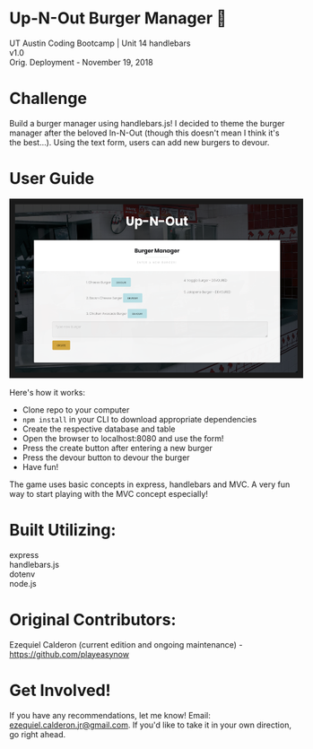 # Up-N-Out Burger Manager :hamburger:
UT Austin Coding Bootcamp | Unit 14 handlebars \
v1.0 \
Orig. Deployment - November 19, 2018

# Challenge
Build a burger manager using handlebars.js! I decided to theme the burger manager after the beloved In-N-Out (though this doesn't mean I think it's the best...). Using the text form, users can add new burgers to devour. 

# User Guide
<img src="./public/assets/images/upNOut.png" 
alt="burger mgr" width="600" height="300" border="10" /></a>

Here's how it works:

- Clone repo to your computer
- `npm install` in your CLI to download appropriate dependencies
- Create the respective database and table
- Open the browser to localhost:8080 and use the form!
- Press the create button after entering a new burger
- Press the devour button to devour the burger
- Have fun!

The game uses basic concepts in express, handlebars and MVC. A very fun way to start playing with the MVC concept especially!

# Built Utilizing: 
express \
handlebars.js \
dotenv \
node.js 

# Original Contributors:
Ezequiel Calderon (current edition and ongoing maintenance) - <https://github.com/playeasynow>

# Get Involved!
If you have any recommendations, let me know! Email: ezequiel.calderon.jr@gmail.com. If you'd like to take it in your own direction, go right ahead. 
